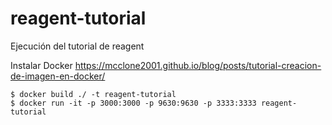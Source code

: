 # reagent-tutorial
Ejecución del tutorial de reagent


Instalar Docker
https://mcclone2001.github.io/blog/posts/tutorial-creacion-de-imagen-en-docker/

```
$ docker build ./ -t reagent-tutorial
$ docker run -it -p 3000:3000 -p 9630:9630 -p 3333:3333 reagent-tutorial
```